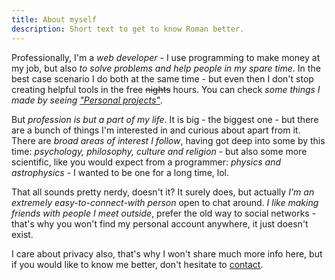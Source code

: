 ```yaml
---
title: About myself
description: Short text to get to know Roman better.
---
```


Professionally, I'm a _web developer_ - I use programming to make money at my job, but also _to solve problems and help people in my spare time_. In the best case scenario I do both at the same time - but even then I don't stop creating helpful tools in the free ~~nights~~ hours. You can check _some things I made by seeing ["Personal projects"](my-projects)_.

But _profession is but a part of my life_. It is big - the biggest one - but there are a bunch of things I'm interested in and curious about apart from it. There are _broad areas of interest I follow_, having got deep into some by this time: _psychology, philosophy, culture and religion_ - but also some more scientific, like you would expect from a programmer: _physics and astrophysics_ - I wanted to be one for a long time, lol.

That all sounds pretty nerdy, doesn't it? It surely does, but actually _I'm an extremely easy-to-connect-with person_ open to chat around. _I like making friends with people I meet outside_, prefer the old way to social networks - that's why you won't find my personal account anywhere, it just doesn't exist.

I care about privacy also, that's why I won't share much more info here, but if you would like to know me better, don't hesitate to [contact](contact-me).
